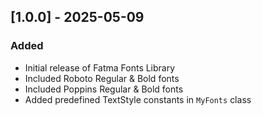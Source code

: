 ## [1.0.0] - 2025-05-09

### Added
- Initial release of Fatma Fonts Library
- Included Roboto Regular & Bold fonts
- Included Poppins Regular & Bold fonts
- Added predefined TextStyle constants in `MyFonts` class
